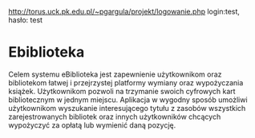 http://torus.uck.pk.edu.pl/~pgargula/projekt/logowanie.php login:test, hasło: test

# Ebiblioteka
Celem systemu eBiblioteka jest zapewnienie użytkownikom oraz bibliotekom łatwej i przejrzystej platformy wymiany oraz wypożyczania książek. Użytkownikom pozwoli na trzymanie swoich cyfrowych kart bibliotecznym w jednym miejscu. Aplikacja w wygodny sposób umożliwi użytkownikom wyszukanie interesującego tytułu z zasobów wszystkich zarejestrowanych bibliotek oraz innych użytkowników chcących wypożyczyć za opłatą lub wymienić daną pozycję.
